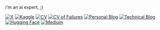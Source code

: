i'm an ai expert, ;)

[![X](https://img.shields.io/badge/X-000000?style=for-the-badge&logo=x&logoColor=white)](https://x.com/CllTheCoder)
[![Kaggle](https://img.shields.io/badge/Kaggle-20BEFF?style=for-the-badge&logo=kaggle&logoColor=white)](https://www.kaggle.com/carloscll)
[![CV](https://img.shields.io/badge/CV-4285F4?style=for-the-badge&logo=google-drive&logoColor=white)](https://drive.google.com/file/d/1Bd-WR2FbEeznmZDphXyKLVi_Ud69LKub/view?usp=sharing)
[![CV of Failures](https://img.shields.io/badge/CV_of_Failures-DB4437?style=for-the-badge&logo=google-drive&logoColor=white)](https://drive.google.com/file/d/1wiiVKa41FhtYXprEibfOKf_basZ9D3JF/view?usp=sharing)
[![Personal Blog](https://img.shields.io/badge/Personal_Blog-FF6F00?style=for-the-badge&logo=superuser&logoColor=white)](https://carlosxlima.super.site/)
[![Technical Blog](https://img.shields.io/badge/Technical_Blog-333333?style=for-the-badge&logo=githubpages&logoColor=white)](https://cllspy.github.io/blog/)
[![Hugging Face](https://img.shields.io/badge/HuggingFace-FFD21E?style=for-the-badge&logo=huggingface&logoColor=black)](https://huggingface.co/CASLL)
[![Medium](https://img.shields.io/badge/Medium-000000?style=for-the-badge&logo=medium&logoColor=white)](https://medium.com/@ifaledu2017/classifica%C3%A7%C3%A3o-autom%C3%A1tica-de-perguntas-do-yahoo-com-regress%C3%A3o-log%C3%ADsticaexperi%C3%AAncia-cb82198e1aaa)
